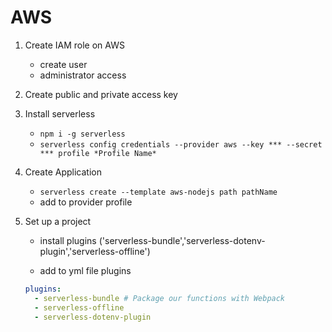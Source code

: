 # AWS

1. Create IAM role on AWS
   - create user
   - administrator access
2. Create public and private access key
3. Install serverless
   - `npm i -g serverless`
   - `serverless config credentials --provider aws --key *** --secret *** profile *Profile Name*`
4. Create Application

   - `serverless create --template aws-nodejs path pathName`
   - add to provider profile

5. Set up a project

   - install plugins ('serverless-bundle','serverless-dotenv-plugin','serverless-offline')

   - add to yml file plugins

   ```yml
   plugins:
     - serverless-bundle # Package our functions with Webpack
     - serverless-offline
     - serverless-dotenv-plugin
   ```
